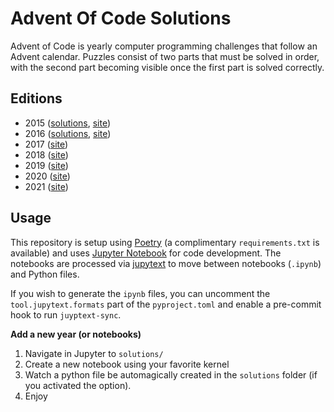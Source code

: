 # Advent Of Code Solutions

Advent of Code is yearly computer programming challenges that follow an Advent calendar. Puzzles consist of two parts that must be solved in order, with the second part becoming visible once the first part is solved correctly.

## Editions

- 2015 ([solutions](solutions/aoc2015.py), [site](https://adventofcode.com/2015))
- 2016 ([solutions](solutions/aoc2016.py), [site](https://adventofcode.com/2016))
- 2017 ([site](https://adventofcode.com/2017))
- 2018 ([site](https://adventofcode.com/2018))
- 2019 ([site](https://adventofcode.com/2019))
- 2020 ([site](https://adventofcode.com/2020))
- 2021 ([site](https://adventofcode.com/2021))

## Usage

This repository is setup using [Poetry](https://python-poetry.org/) (a complimentary `requirements.txt` is available) and uses [Jupyter Notebook](https://jupyter.org/) for code development. The notebooks are processed via [jupytext](https://jupytext.readthedocs.io/) to move between notebooks (`.ipynb`) and Python files.

If you wish to generate the `ipynb` files, you can uncomment the `tool.jupytext.formats` part of the `pyproject.toml` and enable a pre-commit hook to run `juyptext-sync`.

**Add a new year (or notebooks)**

1. Navigate in Jupyter to `solutions/`
2. Create a new notebook using your favorite kernel
3. Watch a python file be automagically created in the `solutions` folder (if you activated the option).
4. Enjoy
